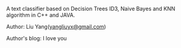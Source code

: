A text classifier based on Decision Trees ID3, Naive Bayes and KNN algorithm in C++ and JAVA.

Author: Liu Yang(yangliuyx@gmail.com)

Author's blog: I love you
